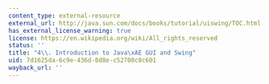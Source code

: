 ```yaml
---
content_type: external-resource
external_url: http://java.sun.com/docs/books/tutorial/uiswing/TOC.html
has_external_license_warning: true
license: https://en.wikipedia.org/wiki/All_rights_reserved
status: ''
title: "4\\. Introduction to Java\xAE GUI and Swing"
uid: 7d1625da-6c9e-436d-8d8e-c52708c8c601
wayback_url: ''
---
```

